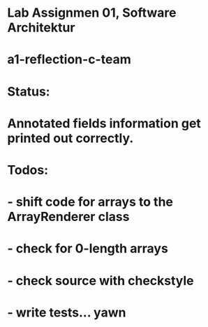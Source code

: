 # Lab Assignmen 01, Software Architektur
# a1-reflection-c-team
# 
# Status:
# Annotated fields information get printed out correctly.
#
# Todos:
# - shift code for arrays to the ArrayRenderer class
# - check for 0-length arrays
# - check source with checkstyle
# - write tests... yawn

